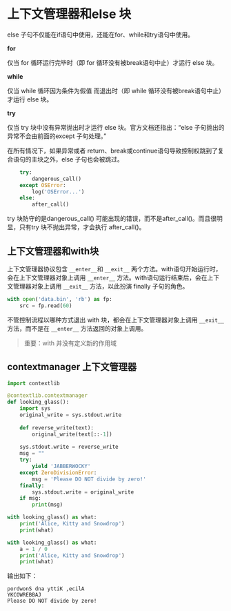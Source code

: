 # 上下文管理器和else 块

else 子句不仅能在if语句中使用，还能在for、while和try语句中使用。

**for**

仅当 for 循环运行完毕时（即 for 循环没有被break语句中止）才运行 else 块。

**while**

仅当 while 循环因为条件为假值 而退出时（即 while 循环没有被break语句中止）才运行 else 块。

**try**

仅当 try 块中没有异常抛出时才运行 else 块。官方文档还指出：“else 子句抛出的异常不会由前面的except 子句处理。”

在所有情况下，如果异常或者 return、break或continue语句导致控制权跳到了复合语句的主块之外，else 子句也会被跳过。

```python
    try:
        dangerous_call()
    except OSError:
        log('OSError...')
    else:
        after_call()
```
try 块防守的是dangerous_call() 可能出现的错误，而不是after_call()。而且很明显，只有try 块不抛出异常，才会执行 after_call()。

## 上下文管理器和with块

上下文管理器协议包含 `__enter__`和 `__exit__` 两个方法。with语句开始运行时，会在上下文管理器对象上调用 `__enter__` 方法。with语句运行结束后，会在上下文管理器对象上调用 `__exit__` 方法，以此扮演 finally 子句的角色。

```python
with open('data.bin', 'rb') as fp:
    src = fp.read(60)
```
不管控制流程以哪种方式退出 with 块，都会在上下文管理器对象上调用 `__exit__` 方法，而不是在 `__enter__` 方法返回的对象上调用。

> 重要：with 并没有定义新的作用域

## contextmanager 上下文管理器

```python
import contextlib

@contextlib.contextmanager
def looking_glass():
    import sys
    original_write = sys.stdout.write
    
    def reverse_write(text):
        original_write(text[::-1])
    
    sys.stdout.write = reverse_write
    msg = ""
    try:
        yield 'JABBERWOCKY'
    except ZeroDivisionError:
        msg = 'Please DO NOT divide by zero!'
    finally:
        sys.stdout.write = original_write
    if msg:
        print(msg)

with looking_glass() as what:
    print('Alice, Kitty and Snowdrop')
    print(what)

with looking_glass() as what:
    a = 1 / 0
    print('Alice, Kitty and Snowdrop')
    print(what)
```
输出如下：
```
pordwonS dna yttiK ,ecilA
YKCOWREBBAJ
Please DO NOT divide by zero!
```
